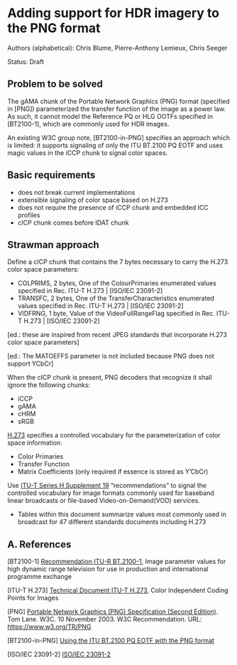 # Adding support for HDR imagery to the PNG format
Authors (alphabetical): Chris Blume, Pierre-Anthony Lemieux, Chris Seeger

Status: Draft

## Problem to be solved
The gAMA chunk of the Portable Network Graphics (PNG) format (specified in [PNG]) parameterized the transfer function of the image as a power law. As such, it cannot model the Reference PQ or HLG OOTFs specified in [BT2100-1], which are commonly used for HDR images.

An existing W3C group note, [BT2100-in-PNG]  specifies an approach which is limited: it supports signaling of only the ITU BT.2100 PQ EOTF and uses magic values in the iCCP chunk to signal color spaces.

## Basic requirements
* does not break current implementations
* extensible signaling of color space based on H.273
* does not require the presence of iCCP chunk and embedded ICC profiles
* cICP chunk comes before IDAT chunk

## Strawman approach
Define a cICP chunk that contains the 7 bytes necessary to carry the
H.273 color space parameters:

* COLPRIMS, 2 bytes, One of the ColourPrimaries enumerated values specified in Rec. ITU-T H.273 | [ISO/IEC 23091-2]
* TRANSFC, 2 bytes, One of the TransferCharacteristics enumerated values specified in Rec. ITU-T H.273 | [ISO/IEC 23091-2]
* VIDFRNG, 1 byte, Value of the VideoFullRangeFlag specified in Rec. ITU-T H.273 | [ISO/IEC 23091-2]

[ed.: these are inspired from recent JPEG standards that incorporate
H.273 color space parameters]

[ed.: The MATOEFFS parameter is not included because PNG does not support YCbCr]

When the cICP chunk is present, PNG decoders that recognize it shall ignore the following chunks:
- iCCP
- gAMA 
- cHRM 
- sRGB 

[H.273](https://www.itu.int/rec/T-REC-H.273/en) specifies a controlled vocabulary for the parameterization of
color space information:
* Color Primaries
* Transfer Function
* Matrix Coefficients (only required if essence is stored as Y’CbCr)

Use [ITU-T Series H Supplement 19](https://www.itu.int/rec/T-REC-H.Sup19-201910-I) “recommendations” to signal the controlled vocabulary for image formats commonly used for baseband linear broadcasts or file-based Video-on-Demand(VOD) services.
* Tables within this document summarize values most commonly used in broadcast for 47 different standards documents including H.273

## A. References
[BT2100-1]
[Recommendation ITU-R BT.2100-1](https://www.itu.int/rec/R-REC-BT.2100), Image parameter values for high dynamic range television for use in production and international programme exchange

[ITU-T H.273]
[Technical Document ITU-T H.273](https://www.itu.int/rec/T-REC-H.273/en), Color Independent Coding Points for Images

[PNG]
[Portable Network Graphics (PNG) Specification (Second Edition)](https://www.w3.org/TR/PNG/). Tom Lane. W3C. 10 November 2003. W3C Recommendation. URL: https://www.w3.org/TR/PNG

[BT2100-in-PNG]
[Using the ITU BT.2100 PQ EOTF with the PNG format](https://www.w3.org/TR/png-hdr-pq/)

[ISO/IEC 23091-2]
[ISO/IEC 23091-2](https://www.iso.org/standard/81546.html)
